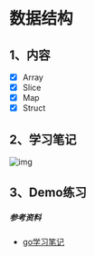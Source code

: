 # 数据结构
## 1、内容
- [x] Array
- [x] Slice
- [x] Map
- [x] Struct

## 2、学习笔记

![img](/imgs/07-dataStruct.png)

## 3、Demo练习

##### 参考资料
- [go学习笔记](https://github.com/qyuhen/book)